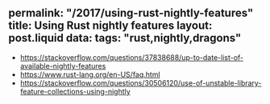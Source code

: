 permalink: "/2017/using-rust-nightly-features"
title: Using Rust nightly features
layout: post.liquid
data:
  tags: "rust,nightly,dragons"
---
- https://stackoverflow.com/questions/37838688/up-to-date-list-of-available-nightly-features
- https://www.rust-lang.org/en-US/faq.html
- https://stackoverflow.com/questions/30506120/use-of-unstable-library-feature-collections-using-nightly
